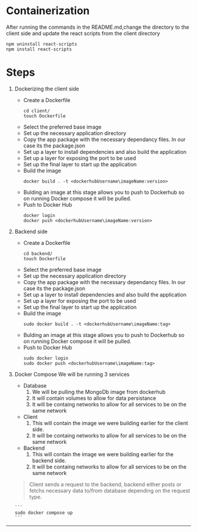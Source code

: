 # Containerization 
After running the commands in the README.md,change the directory to the client side and update the react scripts from the client directory
```
npm uninstall react-scripts
npm install react-scripts

```
# Steps
1. Dockerizing the client side
    * Create a Dockerfile 
        ```
        cd client/
        touch Dockerfile
        ```
    * Select the preferred base image
    * Set up the necessary application directory
    * Copy the app package with the necessary dependancy files. In our case its the package.json
    * Set up a layer to install dependencies and also build the application
    * Set up a layer for exposing the port to be used
    * Set up the final layer to start up the application
    * Build the image
        ```
        docker build . -t <dockerhubUsername\imageName:version>

        ```
    * Bulding an image at this stage allows you to push to Dockerhub so on running Docker compose it will be pulled.
    * Push to Docker Hub
        ```
        docker login
        docker push <dockerhubUsername\imageName:version>
        ```
  
  
2. Backend side
    * Create a Dockerfile 
        ```
        cd backend/
        touch Dockerfile
        ```
    * Select the preferred base image
    * Set up the necessary application directory
    * Copy the app package with the necessary dependancy files. In our case its the package.json
    * Set up a layer to install dependencies and also build the application
    * Set up a layer for exposing the port to be used
    * Set up the final layer to start up the application
    * Build the image
        ```
        sudo docker build . -t <dockerhubUsername\imageName:tag>

        ```
    * Bulding an image at this stage allows you to push to Dockerhub so on running Docker compose it will be pulled.
    * Push to Docker Hub
        ```
        sudo docker login
        sudo docker push <dockerhubUsername\imageName:tag>
        ```
  
3. Docker Compose
   We will be running 3 services
    * Database
        1. We will be pulling the MongoDb image from dockerhub
        2. It will contain volumes to allow for data persistance
        3. It will be containg networks to allow for all services to be on the same network
    * Client
        1. This will contain the image we were building earlier for the client side.
        2. It will be containg networks to allow for all services to be on the same network
    * Backend
        1. This will contain the image we were building earlier for the backend side.
        2. It will be containg networks to allow for all services to be on the same network
   > Client sends a request to the backend, backend either posts or fetchs necessary data to/from database depending on the request type.

       ```
       sudo docker compose up
       ```  
 ---  